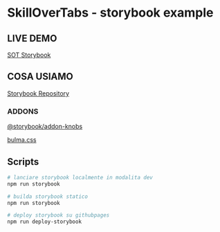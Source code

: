 # SkillOverTabs - storybook example

## LIVE DEMO
[SOT Storybook](https://kenta88.github.io/sot-storybook)

## COSA USIAMO
[Storybook Repository](https://github.com/storybookjs/storybook)

### ADDONS
[@storybook/addon-knobs](https://github.com/storybookjs/storybook/tree/next/addons/knobs)

[bulma.css](https://github.com/jgthms/bulma)


## Scripts

```sh
# lanciare storybook localmente in modalita dev
npm run storybook

# builda storybook statico
npm run storybook

# deploy storybook su githubpages
npm run deploy-storybook
```
